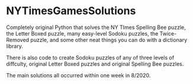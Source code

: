 # NYTimesGamesSolutions
Completely original Python that solves the NY TImes Spelling Bee puzzle, the Letter Boxed puzzle, many easy-level Sodoku puzzles, the Twice-Removed puzzle, and some other neat things you can do with a dictionary library.

There is also code to create Sodoku puzzles of any of three levels of diffculty, original Letter Boxed puzzles and original Spelling Bee puzzles. 

The main solutions all occurred within one week in 8/2020.
